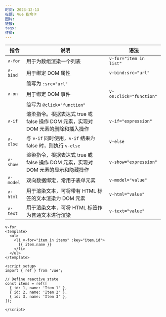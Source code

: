 ```yaml
---
时间: 2023-12-13
标题: Vue 指令卡
图片: 
链接: 
tags: 
评价:
---
```

|指令|说明|语法|
|---|---|---|
|`v-for`|用于为数组渲染一个列表|`v-for="item in list"`|
|`v-bind`|用于绑定 DOM 属性|`v-bind:src="url"`|
||简写为 `:src="url"`||
|`v-on`|用于绑定 DOM 事件|`v-on:click="function"`|
||简写为 `@click="function"`||
|`v-if`|渲染指令。根据表达式 true 或 false 操作 DOM 元素，实现对 DOM 元素的删除和插入操作|`v-if="expression"`|
|`v-else`|与 `v-if` 同时使用，`v-if` 结果为 false 时，则执行 `v-else`|`v-else`|
|`v-show`|渲染指令，根据表达式 true 或 false 操作 DOM 元素，实现对 DOM 元素的显示和隐藏操作|`v-show="expression"`|
|`v-model`|双向数据绑定，常用于表单元素|`v-model="value"`|
|`v-html`|用于渲染文本，可将带有 HTML 标签的文本渲染为 DOM 元素|`v-html="value"`|
|`v-text`|用于渲染文本，可将 HTML 标签作为普通文本进行渲染|`v-text="value"`|


```vue
v-for
<template>
  <ul>
    <li v-for="item in items" :key="item.id">
      {{ item.name }}
    </li>
  </ul>
</template>

<script setup>
import { ref } from 'vue';

// Define reactive state
const items = ref([
  { id: 1, name: 'Item 1' },
  { id: 2, name: 'Item 2' },
  { id: 3, name: 'Item 3' },
]);

</script>
```
```

```